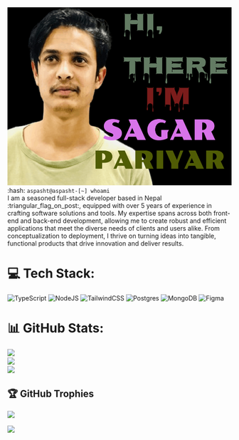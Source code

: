 <div align="center">
 <img src="https://github.com/Aspasht/Aspasht/blob/main/mygif.gif" width="600" height="400">
</div>
<div>
:hash:	 <code>aspasht@aspasht-[~] whoami</code></br>
I am a seasoned full-stack developer based in Nepal :triangular_flag_on_post:, equipped with over 5 years of experience in crafting software solutions and tools. My expertise spans across both front-end and back-end development, allowing me to create robust and efficient applications that meet the diverse needs of clients and users alike. From conceptualization to deployment, I thrive on turning ideas into tangible, functional products that drive innovation and deliver results.
</div>

# 💻 Tech Stack:
![TypeScript](https://img.shields.io/badge/typescript-%23007ACC.svg?style=for-the-badge&logo=typescript&logoColor=white) ![NodeJS](https://img.shields.io/badge/node.js-6DA55F?style=for-the-badge&logo=node.js&logoColor=white) ![TailwindCSS](https://img.shields.io/badge/tailwindcss-%2338B2AC.svg?style=for-the-badge&logo=tailwind-css&logoColor=white) ![Postgres](https://img.shields.io/badge/postgres-%23316192.svg?style=for-the-badge&logo=postgresql&logoColor=white) ![MongoDB](https://img.shields.io/badge/MongoDB-%234ea94b.svg?style=for-the-badge&logo=mongodb&logoColor=white) ![Figma](https://img.shields.io/badge/figma-%23F24E1E.svg?style=for-the-badge&logo=figma&logoColor=white)


# 📊 GitHub Stats:
![](https://github-readme-stats.vercel.app/api?username=Aspasht&theme=dracula&hide_border=true&include_all_commits=false&count_private=true)<br/>
![](https://github-readme-streak-stats.herokuapp.com/?user=Aspasht&theme=dracula&hide_border=true)<br/>
![](https://github-readme-stats.vercel.app/api/top-langs/?username=Aspasht&theme=dracula&hide_border=true&include_all_commits=false&count_private=true&layout=compact)


## 🏆 GitHub Trophies
![](https://github-profile-trophy.vercel.app/?username=Aspasht&theme=juicyfresh&no-frame=true&no-bg=false&margin-w=4)

[![](https://visitcount.itsvg.in/api?id=Aspasht&icon=2&color=0)](https://visitcount.itsvg.in)

